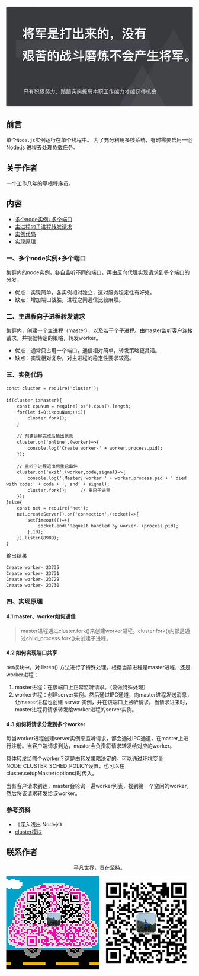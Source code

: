 ![image](../img/timg.jpg)
<br>

## 前言

单个`Node.js`实例运行在单个线程中。 为了充分利用多核系统，有时需要启用一组 Node.js 进程去处理负载任务。

## 关于作者

一个工作八年的草根程序员。

## 内容

- [多个node实例+多个端口](#一多个node实例+多个端口)
- [主进程向子进程转发请求](#二主进程向子进程转发请求)
- [实例代码](#三实例代码)
- [实现原理](#四实现原理)

### 一、多个node实例+多个端口

集群内的node实例，各自监听不同的端口，再由反向代理实现请求到多个端口的分发。

- 优点：实现简单，各实例相对独立，这对服务稳定性有好处。
- 缺点：增加端口战胜，进程之间通信比较麻烦。

### 二、主进程向子进程转发请求

集群内，创建一个主进程（master），以及若干个子进程。由master监听客户连接请求，并根据特定的策略，转发worker。

- 优点：通常只占用一个端口，通信相对简单，转发策略更灵活。
- 缺点：实现相对复杂，对主进程的稳定性要求较高。

### 三、实例代码

```
const cluster = require('cluster');

if(cluster.isMaster){
    const cpuNum = require('os').cpus().length;
    for(let i=0;i<cpuNum;++i){
        cluster.fork();
    }

    // 创建进程完成后输出信息
    cluster.on('online',(worker)=>{
        console.log('Create worker-' + worker.process.pid);
    });

    // 监听子进程退出后重启事件
    cluster.on('exit',(worker,code,signal)=>{
        console.log('[Master] worker ' + worker.process.pid + ' died with code:' + code + ', and' + signal);
        cluster.fork();     // 重启子进程
    });
}else{
    const net = require('net');
    net.createServer().on('connection',(socket)=>{
        setTimeout(()=>{
            socket.end('Request handled by worker-'+process.pid);
        },10);
    }).listen(8989);
}
```

输出结果

```
Create worker- 23735
Create worker- 23731
Create worker- 23729
Create worker- 23730
```

### 四、实现原理

#### 4.1 master、worker如何通信

> master进程通过cluster.fork()来创建worker进程。cluster.fork()内部是通过child_process.fork()来创建子进程。

#### 4.2 如何实现端口共享

net模块中，对 listen() 方法进行了特殊处理。根据当前进程是master进程，还是worker进程：

1. master进程：在该端口上正常监听请求。（没做特殊处理）
2. worker进程：创建server实例。然后通过IPC通道，向master进程发送消息，让master进程也创建 server 实例，并在该端口上监听请求。当请求进来时，master进程将请求转发给worker进程的server实例。

#### 4.3 如何将请求分发到多个worker

每当worker进程创建server实例来监听请求，都会通过IPC通道，在master上进行注册。当客户端请求到达，master会负责将请求转发给对应的worker。

具体转发给哪个worker？这是由转发策略决定的。可以通过环境变量NODE_CLUSTER_SCHED_POLICY设置，也可以在cluster.setupMaster(options)时传入。

当有客户请求到达，master会轮询一遍worker列表，找到第一个空闲的worker，然后将该请求转发给该worker。

### 参考资料

- 《深入浅出 Nodejs》
- [cluster模块](https://github.com/chyingp/nodejs-learning-guide/blob/master/%E6%A8%A1%E5%9D%97/cluster.md)

## 联系作者

<div align="center">
    <p>
        平凡世界，贵在坚持。
    </p>
    <img src="../img/contact.png" />
</div>
